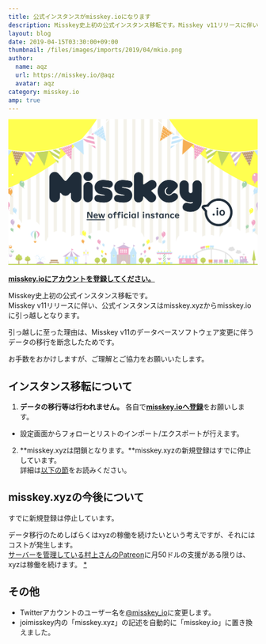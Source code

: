 ```yaml
---
title: 公式インスタンスがmisskey.ioになります
description: Misskey史上初の公式インスタンス移転です。Misskey v11リリースに伴い、misskey.xyzからmisskey.ioに引っ越しとなります。
layout: blog
date: 2019-04-15T03:30:00+09:00
thumbnail: /files/images/imports/2019/04/mkio.png
author:
  name: aqz
  url: https://misskey.io/@aqz
  avatar: aqz
category: misskey.io
amp: true
---
```

![misskey.io](/files/images/imports/2019/04/mkio.png)

[**misskey.ioにアカウントを登録してください。**](https://misskey.io)

Misskey史上初の公式インスタンス移転です。  
Misskey v11リリースに伴い、公式インスタンスはmisskey.xyzからmisskey.ioに引っ越しとなります。  

引っ越しに至った理由は、Misskey v11のデータベースソフトウェア変更に伴うデータの移行を断念したためです。

お手数をおかけしますが、ご理解とご協力をお願いいたします。

## インスタンス移転について
1. **データの移行等は行われません。** 各自で[**misskey.ioへ登録**](https://misskey.io)をお願いします。
  * 設定画面からフォローとリストのインポート/エクスポートが行えます。
2. **misskey.xyzは閉鎖となります。**misskey.xyzの新規登録はすでに停止しています。  
   詳細は[以下の節](#misskey.xyzの今後について)をお読みください。

## misskey.xyzの今後について
すでに新規登録は停止しています。

データ移行のためしばらくはxyzの稼働を続けたいという考えですが、それにはコストが発生します。  
[サーバーを管理している村上さんのPatreon](https://www.patreon.com/AureoleArk)に月50ドルの支援がある限りは、xyzは稼働を続けます。 [*](https://misskey.xyz/notes/5cb3241779d541003afd7e0d)

## その他
- Twitterアカウントのユーザー名を[@misskey_io](https://twitter.com/misskey_io)に変更します。
- joimisskey内の「misskey.xyz」の記述を自動的に「misskey.io」に置き換えました。
